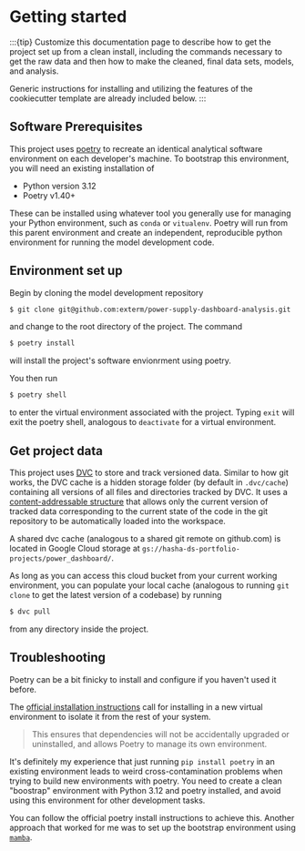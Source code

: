 # Getting started

:::{tip}
Customize this documentation page to describe how to get the project set up
from a clean install, including the commands necessary to get the raw data and
then how to make the cleaned, final data sets, models, and analysis.

Generic instructions for installing and utilizing the features of the
cookiecutter template are already included below.
:::

## Software Prerequisites

This project uses [poetry](https://python-poetry.org/docs/) to recreate an identical analytical software environment on each developer's machine.  To bootstrap this environment, you will need an existing installation of

* Python version 3.12
* Poetry v1.40+

These can be installed using whatever tool you generally use for managing your Python environment, such as `conda` or `vitualenv`. Poetry will run from this parent environment and create an independent, reproducible python environment for running the model development code.

## Environment set up

Begin by cloning the model development repository

```bash
$ git clone git@github.com:exterm/power-supply-dashboard-analysis.git
```

and change to the root directory of the project.  The command

```bash
$ poetry install
```

will install the project's software envionrment using poetry.

You then run

```bash
$ poetry shell
```

to enter the virtual environment associated with the project.  Typing `exit` will exit the poetry shell, analogous to `deactivate` for a virtual environment.

## Get project data

This project uses [DVC](https://dvc.org) to store and track versioned data.  Similar to how git works, the DVC cache is a hidden storage folder (by default in `.dvc/cache`) containing all versions of all files and directories tracked by
DVC.  It uses a [content-addressable structure](https://dvc.org/doc/user-guide/project-structure/internal-files#structure-of-the-cache-directory) that allows only the current version of tracked data corresponding to the current state of the code in the git repository to be automatically loaded into the workspace.

A shared dvc cache (analogous to a shared git remote on github.com) is located
in Google Cloud storage at `gs://hasha-ds-portfolio-projects/power_dashboard/`.

As long as you can access this cloud bucket from your current working environment,
you can populate your local cache (analogous to running `git clone` to get the latest
version of a codebase) by running

```bash
$ dvc pull
```

from any directory inside the project.

## Troubleshooting

Poetry can be a bit finicky to install and configure if you haven't used it before.

The [official installation instructions](https://python-poetry.org/docs/#installing-with-the-official-installer) call for installing in a new virtual environment to isolate it from the rest of your system.

> This ensures that dependencies will not be accidentally upgraded or uninstalled, and allows Poetry to manage its own environment.

It's definitely my experience that just running `pip install poetry` in an existing
environment leads to weird cross-contamination problems when trying to build new
environments with poetry.  You need to create a clean "boostrap" environment with
Python 3.12 and poetry installed, and avoid using this
environment for other development tasks.

You can follow the official poetry install instructions to achieve this.  Another approach
that worked for me was to set up the bootstrap environment using [`mamba`](https://mamba.readthedocs.io/en/latest/installation.html).